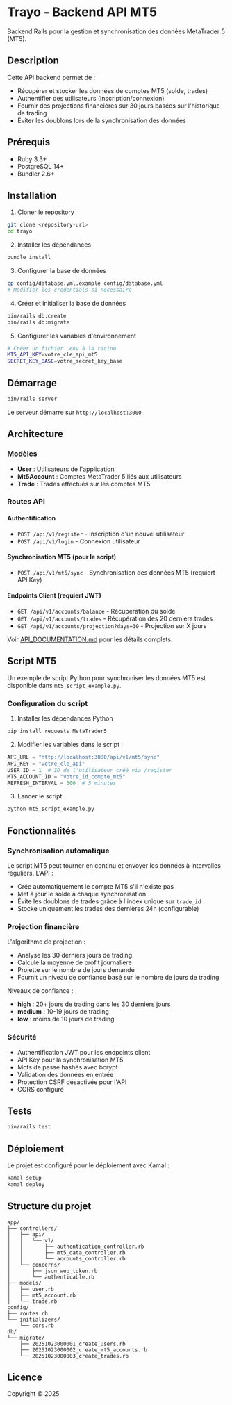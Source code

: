 # Trayo - Backend API MT5

Backend Rails pour la gestion et synchronisation des données MetaTrader 5 (MT5).

## Description

Cette API backend permet de :

- Récupérer et stocker les données de comptes MT5 (solde, trades)
- Authentifier des utilisateurs (inscription/connexion)
- Fournir des projections financières sur 30 jours basées sur l'historique de trading
- Éviter les doublons lors de la synchronisation des données

## Prérequis

- Ruby 3.3+
- PostgreSQL 14+
- Bundler 2.6+

## Installation

1. Cloner le repository

```bash
git clone <repository-url>
cd trayo
```

2. Installer les dépendances

```bash
bundle install
```

3. Configurer la base de données

```bash
cp config/database.yml.example config/database.yml
# Modifier les credentials si nécessaire
```

4. Créer et initialiser la base de données

```bash
bin/rails db:create
bin/rails db:migrate
```

5. Configurer les variables d'environnement

```bash
# Créer un fichier .env à la racine
MT5_API_KEY=votre_cle_api_mt5
SECRET_KEY_BASE=votre_secret_key_base
```

## Démarrage

```bash
bin/rails server
```

Le serveur démarre sur `http://localhost:3000`

## Architecture

### Modèles

- **User** : Utilisateurs de l'application
- **Mt5Account** : Comptes MetaTrader 5 liés aux utilisateurs
- **Trade** : Trades effectués sur les comptes MT5

### Routes API

#### Authentification

- `POST /api/v1/register` - Inscription d'un nouvel utilisateur
- `POST /api/v1/login` - Connexion utilisateur

#### Synchronisation MT5 (pour le script)

- `POST /api/v1/mt5/sync` - Synchronisation des données MT5 (requiert API Key)

#### Endpoints Client (requiert JWT)

- `GET /api/v1/accounts/balance` - Récupération du solde
- `GET /api/v1/accounts/trades` - Récupération des 20 derniers trades
- `GET /api/v1/accounts/projection?days=30` - Projection sur X jours

Voir [API_DOCUMENTATION.md](API_DOCUMENTATION.md) pour les détails complets.

## Script MT5

Un exemple de script Python pour synchroniser les données MT5 est disponible dans `mt5_script_example.py`.

### Configuration du script

1. Installer les dépendances Python

```bash
pip install requests MetaTrader5
```

2. Modifier les variables dans le script :

```python
API_URL = "http://localhost:3000/api/v1/mt5/sync"
API_KEY = "votre_cle_api"
USER_ID = 1  # ID de l'utilisateur créé via /register
MT5_ACCOUNT_ID = "votre_id_compte_mt5"
REFRESH_INTERVAL = 300  # 5 minutes
```

3. Lancer le script

```bash
python mt5_script_example.py
```

## Fonctionnalités

### Synchronisation automatique

Le script MT5 peut tourner en continu et envoyer les données à intervalles réguliers. L'API :

- Crée automatiquement le compte MT5 s'il n'existe pas
- Met à jour le solde à chaque synchronisation
- Évite les doublons de trades grâce à l'index unique sur `trade_id`
- Stocke uniquement les trades des dernières 24h (configurable)

### Projection financière

L'algorithme de projection :

- Analyse les 30 derniers jours de trading
- Calcule la moyenne de profit journalière
- Projette sur le nombre de jours demandé
- Fournit un niveau de confiance basé sur le nombre de jours de trading

Niveaux de confiance :

- **high** : 20+ jours de trading dans les 30 derniers jours
- **medium** : 10-19 jours de trading
- **low** : moins de 10 jours de trading

### Sécurité

- Authentification JWT pour les endpoints client
- API Key pour la synchronisation MT5
- Mots de passe hashés avec bcrypt
- Validation des données en entrée
- Protection CSRF désactivée pour l'API
- CORS configuré

## Tests

```bash
bin/rails test
```

## Déploiement

Le projet est configuré pour le déploiement avec Kamal :

```bash
kamal setup
kamal deploy
```

## Structure du projet

```
app/
├── controllers/
│   ├── api/
│   │   └── v1/
│   │       ├── authentication_controller.rb
│   │       ├── mt5_data_controller.rb
│   │       └── accounts_controller.rb
│   └── concerns/
│       ├── json_web_token.rb
│       └── authenticable.rb
├── models/
│   ├── user.rb
│   ├── mt5_account.rb
│   └── trade.rb
config/
├── routes.rb
└── initializers/
    └── cors.rb
db/
└── migrate/
    ├── 20251023000001_create_users.rb
    ├── 20251023000002_create_mt5_accounts.rb
    └── 20251023000003_create_trades.rb
```

## Licence

Copyright © 2025
